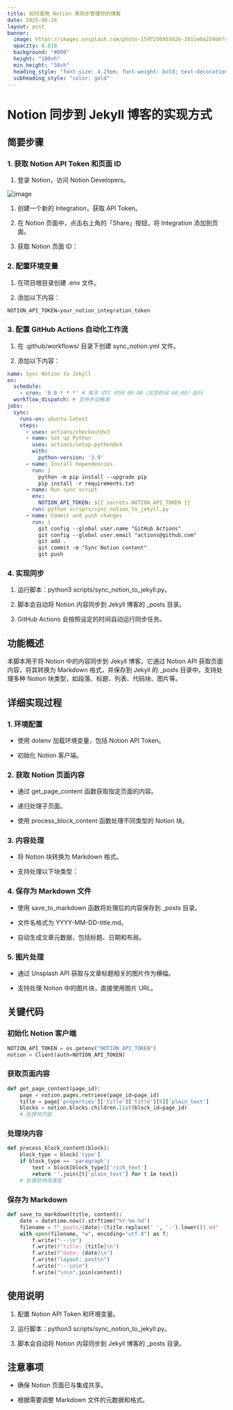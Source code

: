 ```yaml
---
title: 如何使用 Notion 来同步管理你的博客
date: 2025-06-16
layout: post
banner:
  image: https://images.unsplash.com/photo-1597236955026-3911e0a234b6?crop=entropy&cs=tinysrgb&fit=max&fm=jpg&ixid=M3w2OTIwMzJ8MHwxfHJhbmRvbXx8fHx8fHx8fDE3NTAwOTg2ODJ8&ixlib=rb-4.1.0&q=80&w=1080
  opacity: 0.618
  background: "#000"
  height: "100vh"
  min_height: "38vh"
  heading_style: "font-size: 4.25em; font-weight: bold; text-decoration: underline"
  subheading_style: "color: gold"
---
```


# Notion 同步到 Jekyll 博客的实现方式

## 简要步骤

### 1. 获取 Notion API Token 和页面 ID

1. 登录 Notion，访问 Notion Developers。

![image](https://prod-files-secure.s3.us-west-2.amazonaws.com/a7a0cc5a-89b9-4cda-8686-1fba0ca52f40/d19c1afe-dea5-4312-9333-786b0ba83054/image.png?X-Amz-Algorithm=AWS4-HMAC-SHA256&X-Amz-Content-Sha256=UNSIGNED-PAYLOAD&X-Amz-Credential=ASIAZI2LB466532FGYQW%2F20250616%2Fus-west-2%2Fs3%2Faws4_request&X-Amz-Date=20250616T183122Z&X-Amz-Expires=3600&X-Amz-Security-Token=IQoJb3JpZ2luX2VjEHoaCXVzLXdlc3QtMiJIMEYCIQCP8KSvG0Ea9qyoImMoGIs9MStdLefElH0eaCmzFoP3awIhANdgf0pb8b3NR6TtU72UnOkVvp5EY7rHm4XcgvO%2FnbW3Kv8DCGMQABoMNjM3NDIzMTgzODA1Igy8M7pn3cqhaJt10Xwq3API2NfdWCrnDkZaxdlhcoUZ7drNyx%2BIzk7V6bim5Y4xVScUkp9DLNNmdzjhBAej5Hz1cjoFED1ELVlc9YQkRCY9aMnJqPHZ8rUrz5JD2nFtEaVt09ch2f5ibX0kvNhShCsmjs8i8WolRD4Bd4E6375D2TQI89ArVnqDhYa5JbvnsL%2BM5SMBeM1mUNTx6lReT0ZAeqcjg9Ls4iyZP%2Bwt6BYL%2FGficYAUWSsy1yYrjs0fwvvmfs%2FfHRMz82%2BMRK6ExzWjMCOfrQ64Ek%2BPSFprBVSeXWqo9ZZRPRK4%2F2CguFFlrtTca45Y76y4HXr0KvE9xf0j%2BxjFVofLSm2qjkZT9SqfOsk%2B80JFzAEf%2BxRZCTMBODZ0Pi0Z7L3mdNW0wwmUCOg48dDKKh%2BX%2BeX%2FEjxGod11YUkMwmMK1xBN%2BNrZUmK4gdRAbImLPj%2BJJeWQQaFko%2Bt1%2BRgrgSnoYMWpB9Jw2ZlnMC9FQ6HbuUF%2BI8I2F6u2MU26aDtVzwrCcCthGQPZfAAnQnlrfvLlhGmtrdF370x9cITL6sd6ZNie9cpeESn7YqAJpiYybegnKsX5gjRbFvbUYIv0iCfKBxDmEUpvhNHSaZTU%2BuWhCdoXp8L3U6mf%2Bn6kRzIwT1EmUy7p2DDRr8HCBjqkATM7V7WjqsxRQYzoNIygPj4RjS4Wjfl06Tzd2f9%2BzoenSFnvgIZ0bxZZc%2BPbGgftVnLVHrSFI4EzdsYOZpt1zgX4yusHdy7GtGJ0nYJH6Q%2BEVKwmV8ZEepfYjwSjwGUTbzsOL%2FfqYy%2Fg%2FfXAommChlS6mf8U0ZPvNCms9Pj7I6z03ezJaWgKImXBQQsCZxbqDo10Oo2FuGe596vnWIBGaTx9Y4os&X-Amz-Signature=7f0fadfde5f59a7b439af01ff816c99a1a20b1ce5dd2355bd17c8bc25452907a&X-Amz-SignedHeaders=host&x-amz-checksum-mode=ENABLED&x-id=GetObject)

1. 创建一个新的 Integration，获取 API Token。

1. 在 Notion 页面中，点击右上角的「Share」按钮，将 Integration 添加到页面。

1. 获取 Notion 页面 ID：


### 2. 配置环境变量

1. 在项目根目录创建 .env 文件。

1. 添加以下内容：

```javascript
NOTION_API_TOKEN=your_notion_integration_token
```

### 3. 配置 GitHub Actions 自动化工作流

1. 在 .github/workflows/ 目录下创建 sync_notion.yml 文件。

1. 添加以下内容：

```yaml
name: Sync Notion to Jekyll
on:
  schedule:
    - cron: '0 0 * * *' # 每天 UTC 时间 00:00（北京时间 08:00）运行
  workflow_dispatch: # 支持手动触发
jobs:
  sync:
    runs-on: ubuntu-latest
    steps:
      - uses: actions/checkout@v3
      - name: Set up Python
        uses: actions/setup-python@v4
        with:
          python-version: '3.9'
      - name: Install dependencies
        run: |
          python -m pip install --upgrade pip
          pip install -r requirements.txt
      - name: Run sync script
        env:
          NOTION_API_TOKEN: ${{ secrets.NOTION_API_TOKEN }}
        run: python scripts/sync_notion_to_jekyll.py
      - name: Commit and push changes
        run: |
          git config --global user.name "GitHub Actions"
          git config --global user.email "actions@github.com"
          git add .
          git commit -m "Sync Notion content"
          git push
```

### 4. 实现同步

1. 运行脚本：python3 scripts/sync_notion_to_jekyll.py。

1. 脚本会自动将 Notion 内容同步到 Jekyll 博客的 _posts 目录。

1. GitHub Actions 会按照设定的时间自动运行同步任务。

## 功能概述

本脚本用于将 Notion 中的内容同步到 Jekyll 博客。它通过 Notion API 获取页面内容，将其转换为 Markdown 格式，并保存到 Jekyll 的 _posts 目录中。支持处理多种 Notion 块类型，如段落、标题、列表、代码块、图片等。

## 详细实现过程

### 1. 环境配置

- 使用 dotenv 加载环境变量，包括 Notion API Token。

- 初始化 Notion 客户端。

### 2. 获取 Notion 页面内容

- 通过 get_page_content 函数获取指定页面的内容。

- 递归处理子页面。

- 使用 process_block_content 函数处理不同类型的 Notion 块。

### 3. 内容处理

- 将 Notion 块转换为 Markdown 格式。

- 支持处理以下块类型：


### 4. 保存为 Markdown 文件

- 使用 save_to_markdown 函数将处理后的内容保存到 _posts 目录。

- 文件名格式为 YYYY-MM-DD-title.md。

- 自动生成文章元数据，包括标题、日期和布局。

### 5. 图片处理

- 通过 Unsplash API 获取与文章标题相关的图片作为横幅。

- 支持处理 Notion 中的图片块，直接使用图片 URL。

## 关键代码

### 初始化 Notion 客户端

```python
NOTION_API_TOKEN = os.getenv("NOTION_API_TOKEN")
notion = Client(auth=NOTION_API_TOKEN)
```

### 获取页面内容

```python
def get_page_content(page_id):
    page = notion.pages.retrieve(page_id=page_id)
    title = page['properties']['title']['title'][0]['plain_text']
    blocks = notion.blocks.children.list(block_id=page_id)
    # 处理块内容
```

### 处理块内容

```python
def process_block_content(block):
    block_type = block['type']
    if block_type == 'paragraph':
        text = block[block_type]['rich_text']
        return ''.join([t['plain_text'] for t in text])
    # 处理其他块类型
```

### 保存为 Markdown

```python
def save_to_markdown(title, content):
    date = datetime.now().strftime("%Y-%m-%d")
    filename = f"_posts/{date}-{title.replace(' ', '-').lower()}.md"
    with open(filename, "w", encoding="utf-8") as f:
        f.write("---\n")
        f.write(f"title: {title}\n")
        f.write(f"date: {date}\n")
        f.write("layout: post\n")
        f.write("---\n\n")
        f.write("\n\n".join(content))
```

## 使用说明

1. 配置 Notion API Token 和环境变量。

1. 运行脚本：python3 scripts/sync_notion_to_jekyll.py。

1. 脚本会自动将 Notion 内容同步到 Jekyll 博客的 _posts 目录。

## 注意事项

- 确保 Notion 页面已与集成共享。

- 根据需要调整 Markdown 文件的元数据和格式。